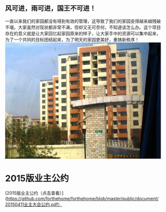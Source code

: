## 风可进，雨可进，国王不可进！
一直以来我们的家园都没有得到有效的管理，这导致了我们的家园变得越来越残破不堪。大家虽然对现状都非常不满，但却又无可奈何，不知道该怎么办。这个项目存在的意义就是让大家回忆起家园原来的样子，让大家手中的资源可以集中起来，为了一个共同的目标团结起来，为了明天的家园更美好，重铸新秩序！
![avatar](https://raw.githubusercontent.com/forthehome/forthehome/master/public/home.JPG)

# 2015版业主公约
[2015版业主公约（点击查看）](https://github.com/forthehome/forthehome/blob/master/public/document/20150411业主大会公约.pdf）
